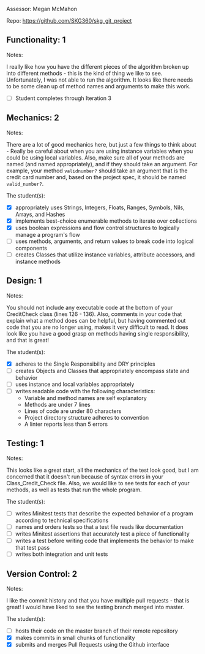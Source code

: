 Assessor: Megan McMahon

Repo: https://github.com/SKG360/skg_git_project

## Functionality: 1

Notes:

I really like how you have the different pieces of the algorithm broken up into different methods - this is the kind of thing we like to see.  Unfortunately, I was not able to run the algorithm. It looks like there needs to be some clean up of method names and arguments to make this work.

- [ ] Student completes through Iteration 3

## Mechanics: 2

Notes:

There are a lot of good mechanics here, but just a few things to think about - Really be careful about when you are using instance variables when you could be using local variables.  Also, make sure all of your methods are named (and named appropriately), and if they should take an argument.  For example, your method `validnumber?` should take an argument that is the credit card number and, based on the project spec, it should be named `valid_number?`.

The student(s):

- [x] appropriately uses Strings, Integers, Floats, Ranges, Symbols, Nils, Arrays, and Hashes
- [x] implements best-choice enumerable methods to iterate over collections
- [x] uses boolean expressions and flow control structures to logically manage a program's flow
- [ ] uses methods, arguments, and return values to break code into logical components
- [ ] creates Classes that utilize instance variables, attribute accessors, and instance methods

## Design: 1

Notes:

You should not include any executable code at the bottom of your CreditCheck class (lines 126 - 136).  Also, comments in your code that explain what a method does can be helpful, but having commented out code that you are no longer using, makes it very difficult to read.  It does look like you have a good grasp on methods having single responsibility, and that is great!

The student(s):

- [x] adheres to the Single Responsibility and DRY principles
- [ ] creates Objects and Classes that appropriately encompass state and behavior
- [ ] uses instance and local variables appropriately
- [ ] writes readable code with the following characteristics:
    * Variable and method names are self explanatory
    * Methods are under 7 lines
    * Lines of code are under 80 characters
    * Project directory structure adheres to convention
    * A linter reports less than 5 errors

## Testing: 1

Notes:

This looks like a great start, all the mechanics of the test look good, but I am concerned that it doesn't run because of syntax errors in your Class_Credit_Check file.  Also, we would like to see tests for each of your methods, as well as tests that run the whole program.

The student(s):

- [ ] writes Minitest tests that describe the expected behavior of a program according to technical specifications
- [ ] names and orders tests so that a test file reads like documentation
- [ ] writes Minitest assertions that accurately test a piece of functionality
- [ ] writes a test before writing code that implements the behavior to make that test pass
- [ ] writes both integration and unit tests

## Version Control: 2

Notes:

I like the commit history and that you have multiple pull requests - that is great!  I would have liked to see the testing branch merged into master.

The student(s):

- [ ] hosts their code on the master branch of their remote repository
- [x] makes commits in small chunks of functionality
- [x] submits and merges Pull Requests using the Github interface
